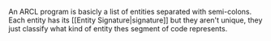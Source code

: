 An ARCL program is basicly a list of entities separated with semi-colons. Each entity has its [[Entity Signature|signature]] but they aren't unique, they just classify what kind of entity thes segment of code represents.